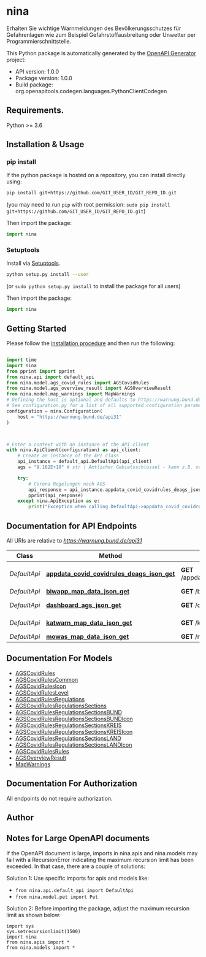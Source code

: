 # nina
Erhalten Sie wichtige Warnmeldungen des Bevölkerungsschutzes für Gefahrenlagen wie zum Beispiel Gefahrstoffausbreitung oder Unwetter per Programmierschnittstelle.

This Python package is automatically generated by the [OpenAPI Generator](https://openapi-generator.tech) project:

- API version: 1.0.0
- Package version: 1.0.0
- Build package: org.openapitools.codegen.languages.PythonClientCodegen

## Requirements.

Python >= 3.6

## Installation & Usage
### pip install

If the python package is hosted on a repository, you can install directly using:

```sh
pip install git+https://github.com/GIT_USER_ID/GIT_REPO_ID.git
```
(you may need to run `pip` with root permission: `sudo pip install git+https://github.com/GIT_USER_ID/GIT_REPO_ID.git`)

Then import the package:
```python
import nina
```

### Setuptools

Install via [Setuptools](http://pypi.python.org/pypi/setuptools).

```sh
python setup.py install --user
```
(or `sudo python setup.py install` to install the package for all users)

Then import the package:
```python
import nina
```

## Getting Started

Please follow the [installation procedure](#installation--usage) and then run the following:

```python

import time
import nina
from pprint import pprint
from nina.api import default_api
from nina.model.ags_covid_rules import AGSCovidRules
from nina.model.ags_overview_result import AGSOverviewResult
from nina.model.map_warnings import MapWarnings
# Defining the host is optional and defaults to https://warnung.bund.de/api31
# See configuration.py for a list of all supported configuration parameters.
configuration = nina.Configuration(
    host = "https://warnung.bund.de/api31"
)



# Enter a context with an instance of the API client
with nina.ApiClient(configuration) as api_client:
    # Create an instance of the API class
    api_instance = default_api.DefaultApi(api_client)
    ags = "9.162E+10" # str | Amtlicher Gebietsschlüssel - kann z.B. von [hier](https://www.xrepository.de/api/xrepository/urn:de:bund:destatis:bevoelkerungsstatistik:schluessel:rs_2021-07-31/download/Regionalschl_ssel_2021-07-31.json) bezogen werden.

    try:
        # Corona Regelungen nach AGS
        api_response = api_instance.appdata_covid_covidrules_deags_json_get(ags)
        pprint(api_response)
    except nina.ApiException as e:
        print("Exception when calling DefaultApi->appdata_covid_covidrules_deags_json_get: %s\n" % e)
```

## Documentation for API Endpoints

All URIs are relative to *https://warnung.bund.de/api31*

Class | Method | HTTP request | Description
------------ | ------------- | ------------- | -------------
*DefaultApi* | [**appdata_covid_covidrules_deags_json_get**](docs/DefaultApi.md#appdata_covid_covidrules_deags_json_get) | **GET** /appdata/covid/covidrules/DE/{AGS}.json | Corona Regelungen nach AGS
*DefaultApi* | [**biwapp_map_data_json_get**](docs/DefaultApi.md#biwapp_map_data_json_get) | **GET** /biwapp/mapData.json | Biwapp Meldungen
*DefaultApi* | [**dashboard_ags_json_get**](docs/DefaultApi.md#dashboard_ags_json_get) | **GET** /dashboard/{AGS}.json | Meldungsübersicht nach AGS
*DefaultApi* | [**katwarn_map_data_json_get**](docs/DefaultApi.md#katwarn_map_data_json_get) | **GET** /katwarn/mapData.json | Katwarn Meldungen
*DefaultApi* | [**mowas_map_data_json_get**](docs/DefaultApi.md#mowas_map_data_json_get) | **GET** /mowas/mapData.json | Mowas Meldungen


## Documentation For Models

 - [AGSCovidRules](docs/AGSCovidRules.md)
 - [AGSCovidRulesCommon](docs/AGSCovidRulesCommon.md)
 - [AGSCovidRulesIcon](docs/AGSCovidRulesIcon.md)
 - [AGSCovidRulesLevel](docs/AGSCovidRulesLevel.md)
 - [AGSCovidRulesRegulations](docs/AGSCovidRulesRegulations.md)
 - [AGSCovidRulesRegulationsSections](docs/AGSCovidRulesRegulationsSections.md)
 - [AGSCovidRulesRegulationsSectionsBUND](docs/AGSCovidRulesRegulationsSectionsBUND.md)
 - [AGSCovidRulesRegulationsSectionsBUNDIcon](docs/AGSCovidRulesRegulationsSectionsBUNDIcon.md)
 - [AGSCovidRulesRegulationsSectionsKREIS](docs/AGSCovidRulesRegulationsSectionsKREIS.md)
 - [AGSCovidRulesRegulationsSectionsKREISIcon](docs/AGSCovidRulesRegulationsSectionsKREISIcon.md)
 - [AGSCovidRulesRegulationsSectionsLAND](docs/AGSCovidRulesRegulationsSectionsLAND.md)
 - [AGSCovidRulesRegulationsSectionsLANDIcon](docs/AGSCovidRulesRegulationsSectionsLANDIcon.md)
 - [AGSCovidRulesRules](docs/AGSCovidRulesRules.md)
 - [AGSOverviewResult](docs/AGSOverviewResult.md)
 - [MapWarnings](docs/MapWarnings.md)


## Documentation For Authorization

 All endpoints do not require authorization.

## Author




## Notes for Large OpenAPI documents
If the OpenAPI document is large, imports in nina.apis and nina.models may fail with a
RecursionError indicating the maximum recursion limit has been exceeded. In that case, there are a couple of solutions:

Solution 1:
Use specific imports for apis and models like:
- `from nina.api.default_api import DefaultApi`
- `from nina.model.pet import Pet`

Solution 2:
Before importing the package, adjust the maximum recursion limit as shown below:
```
import sys
sys.setrecursionlimit(1500)
import nina
from nina.apis import *
from nina.models import *
```

